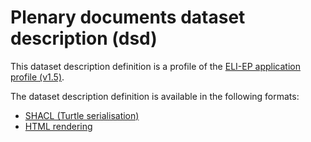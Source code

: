 # Plenary documents dataset description (dsd)

This dataset description definition is a profile of the [ELI-EP application profile (v1.5)](https://europarl.github.io/eli-ep/1.5/).


The dataset description definition is available in the following formats:
- [SHACL (Turtle serialisation)](./eli-ep_plenary-documents.shacl.ttl)
- [HTML rendering](https://europarl.github.io/eli-ep/dsd/plenary-documents)
